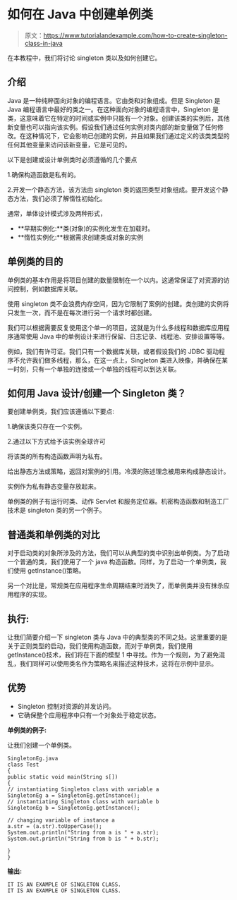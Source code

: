 # 如何在 Java 中创建单例类

> 原文：<https://www.tutorialandexample.com/how-to-create-singleton-class-in-java>

在本教程中，我们将讨论 singleton 类以及如何创建它。

## 介绍

Java 是一种纯粹面向对象的编程语言。它由类和对象组成。但是 Singleton 是 Java 编程语言中最好的类之一。在这种面向对象的编程语言中，Singleton 是类，这意味着它在特定的时间或实例中只能有一个对象。创建该类的实例后，其他新变量也可以指向该实例。假设我们通过任何实例对类内部的新变量做了任何修改。在这种情况下，它会影响已创建的实例，并且如果我们通过定义的该类类型的任何其他变量来访问该新变量，它是可见的。

以下是创建或设计单例类时必须遵循的几个要点

1.确保构造函数是私有的。

2.开发一个静态方法，该方法由 singleton 类的返回类型对象组成。要开发这个静态方法，我们必须了解惰性初始化。

通常，单体设计模式涉及两种形式，

*   **早期实例化:**类(对象)的实例化发生在加载时。
*   **惰性实例化:**根据需求创建类或对象的实例

## 单例类的目的

单例类的基本作用是将项目创建的数量限制在一个以内。这通常保证了对资源的访问控制，例如数据库关联。

使用 singleton 类不会浪费内存空间，因为它限制了案例的创建。类创建的实例将只发生一次，而不是在每次进行另一个请求时都创建。

我们可以根据需要反复使用这个单一的项目。这就是为什么多线程和数据库应用程序通常使用 Java 中的单例设计来进行保留、日志记录、线程池、安排设置等等。

例如，我们有许可证。我们只有一个数据库关联，或者假设我们的 JDBC 驱动程序不允许我们做多线程，那么，在这一点上，Singleton 类进入映像，并确保在某一时刻，只有一个单独的连接或一个单独的线程可以到达关联。

## 如何用 Java 设计/创建一个 Singleton 类？

要创建单例类，我们应该遵循以下要点:

1.确保该类只存在一个实例。

2.通过以下方式给予该实例全球许可

将该类的所有构造函数声明为私有。

给出静态方法或策略，返回对案例的引用。冷漠的陈述理念被用来构成静态设计。

实例作为私有静态变量存放起来。

单例类的例子有运行时类、动作 Servlet 和服务定位器。机密构造函数和制造工厂技术是 singleton 类的另一个例子。

## 普通类和单例类的对比

对于启动类的对象所涉及的方法，我们可以从典型的类中识别出单例类。为了启动一个普通的类，我们使用了一个 java 构造函数。同样，为了启动一个单例类，我们使用 getInstance()策略。

另一个对比是，常规类在应用程序生命周期结束时消失了，而单例类并没有抹杀应用程序的实现。

## 执行:

让我们简要介绍一下 singleton 类与 Java 中的典型类的不同之处。这里重要的是关于正则类型的启动，我们使用构造函数，而对于单例类，我们使用 getInstance()技术，我们将在下面的模型 1 中寻找。作为一个规则，为了避免混乱，我们同样可以使用类名作为策略名来描述这种技术，这将在示例中显示。

## 优势

*   Singleton 控制对资源的并发访问。
*   它确保整个应用程序中只有一个对象处于稳定状态。

**单例类的例子:**

让我们创建一个单例类。

```
SingletonEg.java
class Test  
{   
public static void main(String s[])   
{   
// instantiating Singleton class with variable a   
SingletonEg a = SingletonEg.getInstance();   
// instantiating Singleton class with variable b   
SingletonEg b = SingletonEg.getInstance();   

// changing variable of instance a  
a.str = (a.str).toUpperCase();   
System.out.println("String from a is " + a.str);   
System.out.println("String from b is " + b.str);   

}   
} 
```

**输出:**

```
IT IS AN EXAMPLE OF SINGLETON CLASS.
IT IS AN EXAMPLE OF SINGLETON CLASS. 
```